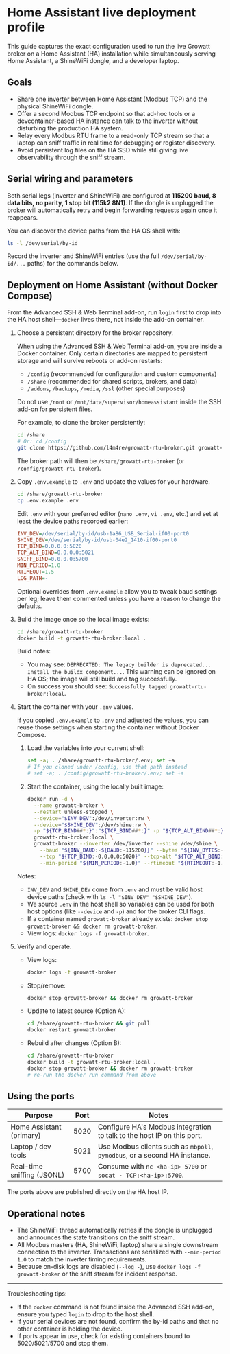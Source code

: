# Home Assistant live deployment profile

This guide captures the exact configuration used to run the live Growatt broker on a Home Assistant (HA) installation while
simultaneously serving Home Assistant, a ShineWiFi dongle, and a developer laptop.

## Goals

* Share one inverter between Home Assistant (Modbus TCP) and the physical ShineWiFi dongle.
* Offer a second Modbus TCP endpoint so that ad-hoc tools or a devcontainer-based HA instance can talk to the inverter without
disturbing the production HA system.
* Relay every Modbus RTU frame to a read-only TCP stream so that a laptop can sniff traffic in real time for debugging or
register discovery.
* Avoid persistent log files on the HA SSD while still giving live observability through the sniff stream.

## Serial wiring and parameters

Both serial legs (inverter and ShineWiFi) are configured at **115200 baud, 8 data bits, no parity, 1 stop bit (115k2 8N1)**. If
the dongle is unplugged the broker will automatically retry and begin forwarding requests again once it reappears.

You can discover the device paths from the HA OS shell with:

```bash
ls -l /dev/serial/by-id
```

Record the inverter and ShineWiFi entries (use the full `/dev/serial/by-id/...` paths) for the commands below.

## Deployment on Home Assistant (without Docker Compose)

From the Advanced SSH & Web Terminal add-on, run `login` first to drop into the HA host shell—`docker` lives there, not inside the add-on container.

1. Choose a persistent directory for the broker repository.

   When using the Advanced SSH & Web Terminal add-on, you are inside a Docker container. Only certain directories are mapped to persistent storage and will survive reboots or add-on restarts:
   - `/config` (recommended for configuration and custom components)
   - `/share` (recommended for shared scripts, brokers, and data)
   - `/addons`, `/backups`, `/media`, `/ssl` (other special purposes)

   Do not use `/root` or `/mnt/data/supervisor/homeassistant` inside the SSH add-on for persistent files.

   For example, to clone the broker persistently:

   ```bash
   cd /share
   # Or: cd /config
   git clone https://github.com/l4m4re/growatt-rtu-broker.git growatt-rtu-broker
   ```

   The broker path will then be `/share/growatt-rtu-broker` (or `/config/growatt-rtu-broker`).

2. Copy `.env.example` to `.env` and update the values for your hardware.

   ```bash
   cd /share/growatt-rtu-broker
   cp .env.example .env
   ```

   Edit `.env` with your preferred editor (`nano .env`, `vi .env`, etc.) and set at least the device paths recorded earlier:

   ```ini
   INV_DEV=/dev/serial/by-id/usb-1a86_USB_Serial-if00-port0
   SHINE_DEV=/dev/serial/by-id/usb-04e2_1410-if00-port0
   TCP_BIND=0.0.0.0:5020
   TCP_ALT_BIND=0.0.0.0:5021
   SNIFF_BIND=0.0.0.0:5700
   MIN_PERIOD=1.0
   RTIMEOUT=1.5
   LOG_PATH=-
   ```

   Optional overrides from `.env.example` allow you to tweak baud settings per leg; leave them commented unless you have a reason to change the defaults.

3. Build the image once so the local image exists:

   ```bash
   cd /share/growatt-rtu-broker
   docker build -t growatt-rtu-broker:local .
   ```

   Build notes:
   - You may see: `DEPRECATED: The legacy builder is deprecated... Install the buildx component...`.
     This warning can be ignored on HA OS; the image will still build and tag successfully.
   - On success you should see: `Successfully tagged growatt-rtu-broker:local`.


4. Start the container with your `.env` values.

   If you copied `.env.example` to `.env` and adjusted the values, you can reuse those settings when starting the container without Docker Compose.

   1. Load the variables into your current shell:

      ```bash
      set -a; . /share/growatt-rtu-broker/.env; set +a
      # If you cloned under /config, use that path instead
      # set -a; . /config/growatt-rtu-broker/.env; set +a
      ```

   2. Start the container, using the locally built image:

      ```bash
      docker run -d \
        --name growatt-broker \
        --restart unless-stopped \
        --device="$INV_DEV":/dev/inverter:rw \
        --device="$SHINE_DEV":/dev/shine:rw \
        -p "${TCP_BIND##*:}":"${TCP_BIND##*:}" -p "${TCP_ALT_BIND##*:}":"${TCP_ALT_BIND##*:}" -p "${SNIFF_BIND##*:}":"${SNIFF_BIND##*:}" \
        growatt-rtu-broker:local \
        growatt-broker --inverter /dev/inverter --shine /dev/shine \
          --baud "${INV_BAUD:-${BAUD:-115200}}" --bytes "${INV_BYTES:-${BYTES:-8N1}}" \
          --tcp "${TCP_BIND:-0.0.0.0:5020}" --tcp-alt "${TCP_ALT_BIND:-0.0.0.0:5021}" --sniff "${SNIFF_BIND:-0.0.0.0:5700}" \
          --min-period "${MIN_PERIOD:-1.0}" --rtimeout "${RTIMEOUT:-1.5}" --log "${LOG_PATH:--}"
      ```

   Notes:
   - `INV_DEV` and `SHINE_DEV` come from `.env` and must be valid host device paths (check with `ls -l "$INV_DEV" "$SHINE_DEV"`).
   - We source `.env` in the host shell so variables can be used for both host options (like `--device` and `-p`) and for the broker CLI flags.
   - If a container named `growatt-broker` already exists: `docker stop growatt-broker && docker rm growatt-broker`.
   - View logs: `docker logs -f growatt-broker`.


5. Verify and operate.

   - View logs:
     ```bash
     docker logs -f growatt-broker
     ```
   - Stop/remove:
     ```bash
     docker stop growatt-broker && docker rm growatt-broker
     ```
   - Update to latest source (Option A):
     ```bash
     cd /share/growatt-rtu-broker && git pull
     docker restart growatt-broker
     ```
   - Rebuild after changes (Option B):
     ```bash
     cd /share/growatt-rtu-broker
     docker build -t growatt-rtu-broker:local .
     docker stop growatt-broker && docker rm growatt-broker
     # re-run the docker run command from above
     ```



## Using the ports

| Purpose                    | Port | Notes |
|----------------------------|------|-------|
| Home Assistant (primary)   | 5020 | Configure HA's Modbus integration to talk to the host IP on this port. |
| Laptop / dev tools         | 5021 | Use Modbus clients such as `mbpoll`, `pymodbus`, or a second HA instance. |
| Real-time sniffing (JSONL) | 5700 | Consume with `nc <ha-ip> 5700` or `socat - TCP:<ha-ip>:5700`. |

The ports above are published directly on the HA host IP.

## Operational notes

* The ShineWiFi thread automatically retries if the dongle is unplugged and announces the state transitions on the sniff stream.
* All Modbus masters (HA, ShineWiFi, laptop) share a single downstream connection to the inverter. Transactions are serialized
  with `--min-period 1.0` to match the inverter timing requirements.
* Because on-disk logs are disabled (`--log -`), use `docker logs -f growatt-broker` or the sniff stream for incident response.

---

Troubleshooting tips:
- If the `docker` command is not found inside the Advanced SSH add-on, ensure you typed `login` to drop to the host shell.
- If your serial devices are not found, confirm the by-id paths and that no other container is holding the device.
- If ports appear in use, check for existing containers bound to 5020/5021/5700 and stop them.
